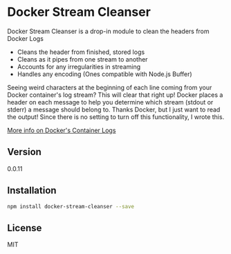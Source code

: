 Docker Stream Cleanser
=========

Docker Stream Cleanser is a drop-in module to clean the headers from Docker Logs

  - Cleans the header from finished, stored logs
  - Cleans as it pipes from one stream to another
  - Accounts for any irregularities in streaming
  - Handles any encoding (Ones compatible with Node.js Buffer)


Seeing weird characters at the beginning of each line coming from your Docker container's log stream?  This will clear that right up!  Docker places a header on each message to help you determine which stream (stdout or stderr) a message should belong to.  Thanks Docker, but I just want to read the output!  Since there is no setting to turn off this functionality, I wrote this.

[More info on Docker's Container Logs](https://docs.docker.com/reference/api/docker_remote_api_v1.14/#get-container-logs)

Version
----

0.0.11

Installation
--------------

```sh
npm install docker-stream-cleanser --save
```


License
----

MIT
